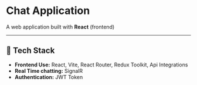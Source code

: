 # Chat Application
A web application built with **React** (frontend) 

---

## 🚀 Tech Stack
- **Frontend Use:** React, Vite, React Router, Redux Toolkit, Api Integrations
- **Real Time chatting:** SignalR
- **Authentication:** JWT Token
